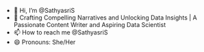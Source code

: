 - 👋 Hi, I’m @SathyasriS
- 🌱 Crafting Compelling Narratives and Unlocking Data Insights | A Passionate Content Writer and Aspiring Data Scientist
- 📫 How to reach me @SathyasriS
- 😄 Pronouns: She/Her

<!---
SathyasriS/SathyasriS is a ✨ special ✨ repository because its `README.md` (this file) appears on your GitHub profile.
You can click the Preview link to take a look at your changes.
--->
